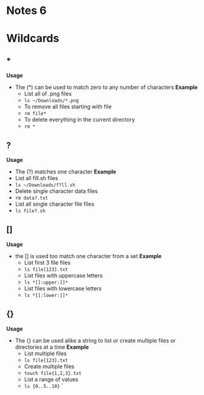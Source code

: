# Notes 6
# Wildcards

## *
**Usage**
* The (*) can be used to match zero to any number of characters
  **Example**
  * List all of .png files
  * `ls ~/Downloads/*.png`
  * To remove all files starting with file
  * `rm file*`
  *  To delete everything in the current directory
  *  `rm *`


## ?
**Usage**
* The (?) matches one character
  **Example**
* List all fill.sh files
* `ls ~/Downloads/f?ll.sh`
*  Delete single character data files
*  `rm data?.txt`
* List all single character file files
* `ls file?.sh`


## []
**Usage**
* the [] is used too match one character from a set
  **Example**
  * List first 3 file files
  * `ls file[123].txt`
  *  List files with uppercase letters
  * `ls *[[:upper:]]*`
  *  List files with lowercase letters
  * `ls *[[:lower:]]*`


## {}
**Usage**
* The {} can be used alike a string to list or create multiple files or directories at a time
  **Example**
  * List multiple files
  * `ls file[123].txt`
  * Create multiple files
  * `touch file{1,2,3}.txt`
  * List a range of values 
  * `ls {0..5..10}`
`

